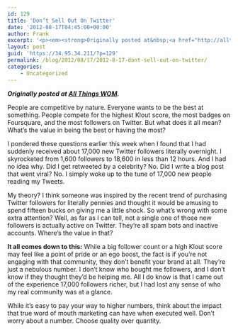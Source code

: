 ```yaml
---
id: 129
title: 'Don’t Sell Out On Twitter'
date: '2012-08-17T04:45:00+00:00'
author: Frank
excerpt: '<p><em><strong>​Originally posted at&nbsp;<a href="http://allthings.womma.org/">All Things WOM</a>.</strong></em></p><p></p><p>People are competitive by nature. Everyone wants to be the best at something. People compete for the highest Klout score, the most badges on Foursquare, and the most followers on Twitter. But what does it all mean? What’s the value in being the best or having the most?</p><span class="author" style="margin: 0px; padding: 0px; border: 0px; font-family: myriad-pro, Arial, sans-serif; font-size: 14px; font-style: italic; line-height: 16px; vertical-align: baseline; color: rgb(128, 130, 133); letter-spacing: normal;"></span>'
layout: post
guid: 'https://34.95.34.211/?p=129'
permalink: /blog/2012/08/17/2012-8-17-dont-sell-out-on-twitter/
categories:
    - Uncategorized
---
```


***Originally posted at [All Things WOM](http://allthings.womma.org).***

People are competitive by nature. Everyone wants to be the best at something. People compete for the highest Klout score, the most badges on Foursquare, and the most followers on Twitter. But what does it all mean? What’s the value in being the best or having the most?

I pondered these questions earlier this week when I found that I had suddenly received about 17,000 new Twitter followers literally overnight. I skyrocketed from 1,600 followers to 18,600 in less than 12 hours. And I had no idea why. Did I get retweeted by a celebrity? No. Did I write a blog post that went viral? No. I simply woke up to the tune of 17,000 new people reading my Tweets.

My theory? I think someone was inspired by the recent trend of purchasing Twitter followers for literally pennies and thought it would be amusing to spend fifteen bucks on giving me a little shock. So what’s wrong with some extra attention? Well, as far as I can tell, not a single one of those new followers is actually active on Twitter. They’re all spam bots and inactive accounts. Where’s the value in that?

**It all comes down to this:** While a big follower count or a high Klout score may feel like a point of pride or an ego boost, the fact is if you’re not engaging with that community, they don’t benefit your brand at all. They’re just a nebulous number. I don’t know who bought me followers, and I don’t know if they thought they’d be helping me. All I do know is that I came out of the experience 17,000 followers richer, but I had lost any sense of who my real community was at a glance.

While it’s easy to pay your way to higher numbers, think about the impact that true word of mouth marketing can have when executed well. Don’t worry about a number. Choose quality over quantity.

<span class="author"></span>